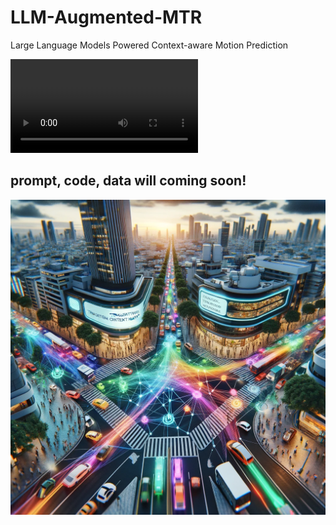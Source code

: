 # LLM-Augmented-MTR
Large Language Models Powered Context-aware Motion Prediction

<video src="./video/llm-augmented-motion-prediction.mp4"></video>

## prompt, code, data will coming soon!

![](./fig/cover-gen-by-GPT.png)